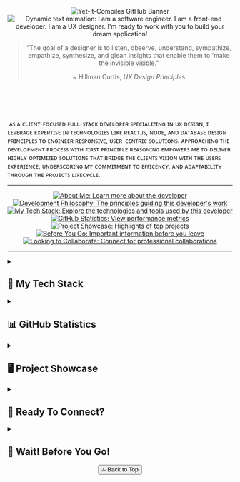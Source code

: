 <!-- Defines GitHub Banner and Dynamically Typed Freelance Text -->
<header>
  <img src="https://github.com/yet-it-compiles/yet-it-compiles/assets/43221618/2c07de6d-ad50-466c-b2ea-3f596a438d0b"
  alt="Yet-it-Compiles GitHub Banner">
  <img src="https://readme-typing-svg.demolab.com?font=Fira+Code&pause=1000&background=FFFFFF00&width=800&lines=I+am+a+software+engineer.;I+am+a+front-end+developer.;I+am+a+UX+designer.;and+I'm+ready+to+work+with+you+to+build+your+dream+application!"
  alt="Dynamic text animation: I am a software engineer. I am a front-end developer. I am a UX designer. I'm ready to work with you to build your dream application!"
  <section aria-labelledby="profile-quote" id="philosophy">
    <blockquote align="center">
      <p>"The goal of a designer is to listen, observe, understand, sympathize, empathize, synthesize, and glean insights that enable them to 'make the invisible visible."</p>
      <footer>~ Hillman Curtis, <cite>UX Design Principles</cite></footer>
    </blockquote>
  </section>
</header>

<br/>

<section aria-label="developer-intro" id="about-me">
  <p>
    &nbsp;ᴀꜱ ᴀ ᴄʟɪᴇɴᴛ-ꜰᴏᴄᴜꜱᴇᴅ ꜰᴜʟʟ-ꜱᴛᴀᴄᴋ ᴅᴇᴠᴇʟᴏᴘᴇʀ ꜱᴘᴇᴄɪᴀʟɪᴢɪɴɢ ɪɴ ᴜx ᴅᴇꜱɪɢɴ, ɪ ʟᴇᴠᴇʀᴀɢᴇ ᴇxᴘᴇʀᴛɪꜱᴇ ɪɴ ᴛᴇᴄʜɴᴏʟᴏɢɪᴇꜱ ʟɪᴋᴇ ʀᴇᴀᴄᴛ.ᴊꜱ, ɴᴏᴅᴇ, ᴀɴᴅ ᴅᴀᴛᴀʙᴀꜱᴇ ᴅᴇꜱɪɢɴ ᴘʀɪɴᴄɪᴘʟᴇꜱ ᴛᴏ ᴇɴɢɪɴᴇᴇʀ ʀᴇꜱᴘᴏɴꜱɪᴠᴇ, ᴜꜱᴇʀ-ᴄᴇɴᴛʀɪᴄ ꜱᴏʟᴜᴛɪᴏɴꜱ. ᴀᴘᴘʀᴏᴀᴄʜɪɴɢ ᴛʜᴇ ᴅᴇᴠᴇʟᴏᴘᴍᴇɴᴛ ᴘʀᴏᴄᴇꜱꜱ ᴡɪᴛʜ ꜰɪʀꜱᴛ ᴘʀɪɴᴄɪᴘʟᴇ ʀᴇᴀꜱᴏɴɪɴɢ ᴇᴍᴘᴏᴡᴇʀꜱ ᴍᴇ ᴛᴏ ᴅᴇʟɪᴠᴇʀ ʜɪɢʜʟʏ ᴏᴘᴛɪᴍɪᴢᴇᴅ ꜱᴏʟᴜᴛɪᴏɴꜱ ᴛʜᴀᴛ ʙʀɪᴅɢᴇ ᴛʜᴇ ᴄʟɪᴇɴᴛꜱ ᴠɪꜱɪᴏɴ ᴡɪᴛʜ ᴛʜᴇ ᴜꜱᴇʀꜱ ᴇxᴘᴇʀɪᴇɴᴄᴇ, ᴜɴᴅᴇʀꜱᴄᴏʀɪɴɢ ᴍʏ ᴄᴏᴍᴍɪᴛᴍᴇɴᴛ ᴛᴏ ᴇꜰꜰɪᴄᴇɴᴄʏ, ᴀɴᴅ ᴀᴅᴀᴘᴛᴀʙɪʟɪᴛʏ ᴛʜʀᴏᴜɢʜ ᴛʜᴇ ᴘʀᴏᴊᴇᴄᴛꜱ ʟɪꜰᴇᴄʏᴄʟᴇ.
  </p>
</section>

<hr>

<section align="center">
  <nav aria-label="Quick Links" style="text-align: center;">
    <a href="#about-me"><img src="https://img.shields.io/badge/About%20Me-Informational?style=flat&logo=readme&logoColor=white&color=2bbc8a"alt="About Me: Learn more about the developer"></a>
    <a href="#philosophy"><img src="https://img.shields.io/badge/Development%20Philosophy-Principles?style=flat&logo=codeproject&logoColor=white&color=blue"alt="Development Philosophy: The principles guiding this developer's work"></a>
    <a href="#tech-stack"><img src="https://img.shields.io/badge/My%20Tech%20Stack-Tools?style=flat&logo=pcgamingwiki&logoColor=white&color=orange" alt="My Tech Stack: Explore the technologies and tools used by this developer"></a>
    <a href="#statistics"><img src="https://img.shields.io/badge/GitHub%20Statistics-Stats?style=flat&logo=chartdotjs&logoColor=white&color=yellow"alt="GitHub Statistics: View performance metrics"></a>
    <a href="#showcase"><img src="https://img.shields.io/badge/Project%20Showcase-Portfolio?style=flat&logo=rocket&logoColor=white&color=brightgreen" alt="Project Showcase: Highlights of top projects"></a>
    <a href="#before-you-go"><img src="https://img.shields.io/badge/Before%20You%20Go-Reminder?style=flat&logo=undertale&logoColor=white&color=red"alt="Before You Go: Important information before you leave"></a>
    <a href="#collab"><img src="https://img.shields.io/badge/Looking%20to%20Collaborate-Collaboration?style=flat&logo=wechat&logoColor=white&color=9333EA"alt="Looking to Collaborate: Connect for professional collaborations"></a>
  </nav>
</section>

<hr />

<main>
  <details id="tech-stack">
    <summary>
      <h2>💼 My Tech Stack</h2>
    </summary>
    <h3>👨🏻‍💻 Programming Languages</h3>
      <section align="center">
        <img src="https://techstack-generator.vercel.app/js-icon.svg" alt="icon" width="65"/>
        <img src="https://cdn.jsdelivr.net/gh/devicons/devicon/icons/nodejs/nodejs-original-wordmark.svg" height="55" width="55" alt="Node logo"/>
        <img src="https://cdn.jsdelivr.net/gh/devicons/devicon/icons/html5/html5-original.svg" height="55" width="55" alt="HTML logo"/>
        &nbsp;
        <img src="https://cdn.jsdelivr.net/gh/devicons/devicon/icons/css3/css3-original.svg" height="55" width="55" alt="CSS3 logo"/>
        &nbsp;
        <img src="https://cdn.jsdelivr.net/gh/devicons/devicon/icons/sass/sass-original.svg" height="55" width="55" alt="SASS logo"/>
        &nbsp;
        <img src="https://cdn.jsdelivr.net/gh/devicons/devicon/icons/python/python-original.svg" height="55" width="55" alt="Python logo"/>
        &nbsp;
        <img src="https://cdn.jsdelivr.net/gh/devicons/devicon/icons/mysql/mysql-original.svg" height="55" width="55" alt="MySql logo"/>
        &nbsp;
        <img src="https://cdn.jsdelivr.net/gh/devicons/devicon/icons/markdown/markdown-original.svg" height="55" width="55" alt="Markdown logo"/>
        &nbsp;
        <img src="https://cdn.jsdelivr.net/gh/devicons/devicon/icons/php/php-original.svg" height="55" width="55" alt="PHP logo"/>
      </section>
  
  <br/>
  
  <h3> 🛠️ Software Development Tools </h3>
  <section align="center">
    <img src="https://cdn.jsdelivr.net/gh/devicons/devicon/icons/vscode/vscode-original.svg" height="55" width="55" alt="VS Code logo"  />
    &nbsp; <img src="https://cdn.jsdelivr.net/gh/devicons/devicon/icons/figma/figma-original.svg" height="55" width="55" alt="Figma logo"  />
    &nbsp; <img src="https://cdn.jsdelivr.net/gh/devicons/devicon/icons/git/git-original.svg" height="55" width="55" alt="GIT logo" />
    &nbsp; <img src="https://cdn.jsdelivr.net/gh/devicons/devicon/icons/linux/linux-original.svg" height="90" width="90" alt="Linux logo" />
    &nbsp; <img src="https://cdn.jsdelivr.net/gh/devicons/devicon/icons/confluence/confluence-original.svg" height="55" width="55" alt="Confluence logo"  />
    &nbsp; <img src="https://cdn.jsdelivr.net/gh/devicons/devicon/icons/jira/jira-original.svg" height="55" width="55" alt="Jira logo"  />
    &nbsp; <svg viewBox="0 0 128 128" height="55" width="55" alt="GitHub logo">
    &nbsp; <img src="https://cdn.jsdelivr.net/gh/devicons/devicon/icons/babel/babel-original.svg" height="55" width="55" alt="Babel logo"/>
    &nbsp; <img src="https://cdn.jsdelivr.net/gh/devicons/devicon/icons/docker/docker-original-wordmark.svg" height="55" width="55" alt="Docker logo"/>
    &nbsp; <g fill="#fff">
  <path fill-rule="evenodd" clip-rule="evenodd" d="M64 5.103c-33.347 0-60.388 27.035-60.388 60.388 0 26.682 17.303 49.317 41.297 57.303 3.017.56 4.125-1.31 4.125-2.905 0-1.44-.056-6.197-.082-11.243-16.8 3.653-20.345-7.125-20.345-7.125-2.747-6.98-6.705-8.836-6.705-8.836-5.48-3.748.413-3.67.413-3.67 6.063.425 9.257 6.223 9.257 6.223 5.386 9.23 14.127 6.562 17.573 5.02.542-3.903 2.107-6.568 3.834-8.076-13.413-1.525-27.514-6.704-27.514-29.843 0-6.593 2.36-11.98 6.223-16.21-.628-1.52-2.695-7.662.584-15.98 0 0 5.07-1.623 16.61 6.19C53.7 35 58.867 34.327 64 34.304c5.13.023 10.3.694 15.127 2.033 11.526-7.813 16.59-6.19 16.59-6.19 3.287 8.317 1.22 14.46.593 15.98 3.872 4.23 6.215 9.617 6.215 16.21 0 23.194-14.127 28.3-27.574 29.796 2.167 1.874 4.097 5.55 4.097 11.183 0 8.08-.07 14.583-.07 16.572 0 1.607 1.088 3.49 4.148 2.897 23.98-7.994 41.263-30.622 41.263-57.294C124.388 32.14 97.35 5.104 64 5.104z"></path><path d="M26.484 91.806c-.133.3-.605.39-1.035.185-.44-.196-.685-.605-.543-.906.13-.31.603-.395 1.04-.188.44.197.69.61.537.91zm2.446 2.729c-.287.267-.85.143-1.232-.28-.396-.42-.47-.983-.177-1.254.298-.266.844-.14 1.24.28.394.426.472.984.17 1.255zM31.312 98.012c-.37.258-.976.017-1.35-.52-.37-.538-.37-1.183.01-1.44.373-.258.97-.025 1.35.507.368.545.368 1.19-.01 1.452zm3.261 3.361c-.33.365-1.036.267-1.552-.23-.527-.487-.674-1.18-.343-1.544.336-.366 1.045-.264 1.564.23.527.486.686 1.18.333 1.543zm4.5 1.951c-.147.473-.825.688-1.51.486-.683-.207-1.13-.76-.99-1.238.14-.477.823-.7 1.512-.485.683.206 1.13.756.988 1.237zm4.943.361c.017.498-.563.91-1.28.92-.723.017-1.308-.387-1.315-.877 0-.503.568-.91 1.29-.924.717-.013 1.306.387 1.306.88zm4.598-.782c.086.485-.413.984-1.126 1.117-.7.13-1.35-.172-1.44-.653-.086-.498.422-.997 1.122-1.126.714-.123 1.354.17 1.444.663zm0 0"></path>
    </g></svg>
  </section>

  <br/>
  <!-- Databases and Cloud Hosting -->
  <h3>🗄️ Databases and Cloud Hosting 🗄️</h3>
    <section align="center">
      <img src="https://cdn.jsdelivr.net/gh/devicons/devicon/icons/mongodb/mongodb-original-wordmark.svg" height="55" width="55" alt="MONGO DB logo" />
      &nbsp; <img src="https://cdn.jsdelivr.net/gh/devicons/devicon/icons/firebase/firebase-plain-wordmark.svg" height="55" width="55" alt="Firebase logo" />
      &nbsp; <img src="https://cdn.jsdelivr.net/gh/devicons/devicon/icons/googlecloud/googlecloud-original.svg" height="55" width="55" alt="Google Cloud logo"  />
      &nbsp; <img src="https://cdn.jsdelivr.net/gh/devicons/devicon/icons/heroku/heroku-plain-wordmark.svg" height="55" width="55" alt="Heroku logo" />
      &nbsp; <img src="https://cdn.jsdelivr.net/gh/devicons/devicon/icons/sqlite/sqlite-original-wordmark.svg" height="55" width="55" alt="SQL Lite logo"/>
      &nbsp; <img src="https://cdn.jsdelivr.net/gh/devicons/devicon/icons/mysql/mysql-original-wordmark.svg" height="55" width="55" alt="SQL logo"/>
    </section>
  </details>

  <!-- GITHUB STATISTICS -->
 <details id="statistics">
    <summary><h2>📊 GitHub Statistics</h2></summary>
    <section align="center">
      <h3>⌚ How I Spend My Time</h3>
      <!--WakaTime-->
      <h2>Time Programming This Week: <a href="https://github.com/yet-it-compiles"><img src="https://img.shields.io/badge/Wakkatime-35.28 hrs 46 mins mins-blue?logo=wakatime" alt="GitHub Badge"></a>
      </h2>
      <br/>
      <!--Most Used Languages -->
      <img src="https://github-readme-stats.vercel.app/api/top-langs/?username=yet-it-compiles&theme=radical&hide_border=false&include_all_commits=true&count_private=true&layout=compact" alt="">
      <br/>
      <div style="display: flex; justify-content: center; gap: 20px; margin-top: 10px;">
        <!--🔥 Development Streak -->
        <!-- <img src="https://github-readme-streak-stats.herokuapp.com/?user=yet-it-compiles&theme=radical&hide_border=false" alt="" style="width: 48%; height: 200px;" /> -->
        <img src="https://github-readme-stats.vercel.app/api?username=yet-it-compiles&theme=radical&hide_border=false&include_all_commits=true&count_private=true" alt="" " />
      </div>
      <br/>      
      <!--GitHub Graph -->
      <img alt="yet-it-compiles Activity Graph" src="https://github-readme-activity-graph.vercel.app/graph/?username=yet-it-compiles&bg_color=1F222E&color=F8D866&line=F85D7F&point=FFFFFF&hide_border=true" />
    </section>
</details>
  
  <!-- Top Projects -->
  <details id="showcase">
    <summary><h2> 🖥️ Project Showcase </h2></summary>
    <section >
      <a href="https://github.com/yet-it-compiles/SLPScribe" target="_blank"><img align="center" src="https://github-readme-stats.vercel.app/api/pin/?username=Yet-it-Compiles&repo=SLPScribe&theme=dracula" alt="" /></a> &nbsp; &nbsp;
      <a href="https://github.com/yet-it-compiles/Stockonix-Tracker" target="_blank"><img align="center" src="https://github-readme-stats.vercel.app/api/pin/?username=Yet-it-Compiles&repo=Stockonix-Tracker&theme=dracula" /></a>
    </section>
  <br>
    <section>
      <a href="https://github.com/yet-it-compiles/JP-Cripps-Bot" target="_blank"><img align="center" src="https://github-readme-stats.vercel.app/api/pin/?username=Yet-it-Compiles&repo=JP-Cripps-Bot&theme=dracula" /></a> &nbsp; &nbsp;
      <a href="https://github.com/yet-it-compiles/human-mimicry" target="_blank"><img align="center" src="https://github-readme-stats.vercel.app/api/pin/?username=Yet-it-Compiles&repo=human-mimicry&theme=dracula" /></a> &nbsp; &nbsp;
    </section>
    
  </details>
    
  <!-- Colloboration -->
  <details id="collab">
  <summary><h2>🚀 Ready To Connect?</h2></summary>
  <p>Are you seeking a results-driven professional or a versatile full-stack developer and UX/UI designer? Whether you’re looking to bring an idea to life, solve complex technical challenges, or elevate an existing project, I’m here to help. My expertise lies in seamlessly integrating into a team’s culture, aligning with its goals, and supporting entrepreneurs in transforming their visions into scalable, high-performing, and community-engaging solutions. Here’s what I offer:</p>
  <ul>
    <li>
      <a href="https://emoji.gg/emoji/93619-jumpingstar"><img src="https://cdn3.emoji.gg/emojis/93619-jumpingstar.gif" width="30px" height="30px" alt="JumpingStar"></a> 
      <strong>Expertise You Can Rely On:</strong> 
      I’m more than just a developer or designer—I’m a strategic thinker who applies first-principles reasoning to deliver innovative, high-impact solutions. By breaking down challenges in the beginning, to deliver optimized solutions immediately paving the foundation for success through the development lifecycle.
    <li>
      <img src="https://raw.githubusercontent.com/ShahriarShafin/ShahriarShafin/main/Assets/handshake.gif" width="30px" height="30px" alt="Handshake"> 
      <strong>Purpose-Driven Collaboration:</strong> 
      My expertise is grounded in designing user-focused applications blending modern aesthetics, user-engaging functionality, and scalability. Whether building from the ground up or enhancing an existing project, I bring a results-driven approach to deliver solutions that bridges the projects vision with the users needs. 
    </li>
    <li>
      <a href="https://emoji.gg/emoji/14169-iphone"><img src="https://cdn3.emoji.gg/emojis/14169-iphone.gif" width="30px" height="30px" alt="iPhone"></a>
      <strong>Let’s Connect!</strong><br> 
      I’d love to learn about your project and discuss how I can help bring your vision to life. Reach out via <a href="mailto:Yet.it.Compiles.LLC@Gmail.com">email</a> or connect on <a href="https://www.linkedin.com/in/tyler-unsworth-9385a8183/">LinkedIn</a> to explore how we can collaborate to achieve exceptional results.
    </li>
  </ul>
  <a href="https://www.linkedin.com/in/tyler-unsworth-9385a8183/"><img alt="LinkedIn" src="https://img.shields.io/badge/linkedin%20-%230077B5.svg?&style=flat&logo=linkedin&logoColor=white"/></a>&nbsp;
  <a href="mailto:Yet.it.Compiles.LLC@gmail.com"><img alt="Gmail" src="https://img.shields.io/badge/Gmail-D14836?style=flat&logo=gmail&logoColor=white"/></a>&nbsp;
</details>

<!-- BEFORE YOU GO -->
<details id="before-you-go">
  <summary><h2>🫠 Wait! Before You Go! </h2></summary>
  <section style="display: flex; justify-content: center;">
    <a href="https://github.com/yet-it-compiles/Stockonix-Tracker" target="_blank">
      <img align="center" src="https://github.com/yet-it-compiles/yet-it-compiles/blob/main/assets/Yet-it-Compiles-Before-You-Go-Transparent.png?ex=673eeab0&is=673d9930&hm=64519ed98cf849c3577416d0ed89f28a882e1f6a6a9c6ce2476da59f0c6fc0aa&=&format=webp&quality=lossless&width=468&height=468" />
    </a>
  </section>
</details>
  <footer id="cta-footer" align="center">
    <div align="center"><a href="#top"><button>🔝 Back to Top</button></a></div>
  </footer>
</main>
